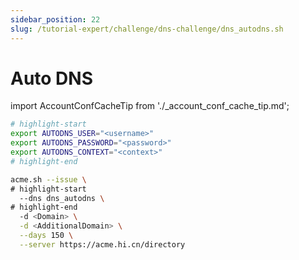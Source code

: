 ```yaml
---
sidebar_position: 22
slug: /tutorial-expert/challenge/dns-challenge/dns_autodns.sh
---
```


# Auto DNS

import AccountConfCacheTip from './_account_conf_cache_tip.md';

<AccountConfCacheTip />

```bash
# highlight-start
export AUTODNS_USER="<username>"
export AUTODNS_PASSWORD="<password>"
export AUTODNS_CONTEXT="<context>"
# highlight-end

acme.sh --issue \
# highlight-start
  --dns dns_autodns \
# highlight-end
  -d <Domain> \
  -d <AdditionalDomain> \
  --days 150 \
  --server https://acme.hi.cn/directory
```
